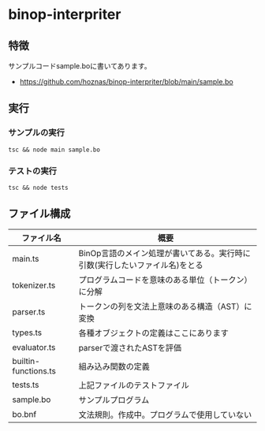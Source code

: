 # binop-interpriter
## 特徴
サンプルコードsample.boに書いてあります。
- https://github.com/hoznas/binop-interpriter/blob/main/sample.bo


## 実行
### サンプルの実行
```tsc && node main sample.bo```

### テストの実行
```tsc && node tests```


## ファイル構成
|ファイル名|概要|
|---------|------------------|
|main.ts|BinOp言語のメイン処理が書いてある。実行時に引数(実行したいファイル名)をとる|
|tokenizer.ts|プログラムコードを意味のある単位（トークン）に分解|
|parser.ts|トークンの列を文法上意味のある構造（AST）に変換|
|types.ts|各種オブジェクトの定義はここにあります|
|evaluator.ts|parserで渡されたASTを評価|
|builtin-functions.ts|組み込み関数の定義|
|tests.ts|上記ファイルのテストファイル|
|sample.bo|サンプルプログラム|
|bo.bnf|文法規則。作成中。プログラムで使用していない|
